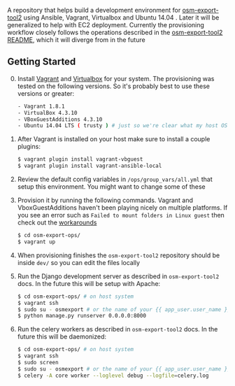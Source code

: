 A repository that helps build a development environment
for [osm-export-tool2](https://github.com/hotosm/osm-export-tool2) using Ansible, Vagrant, Virtualbox and Ubuntu 14.04 . Later it will be generalized
to help with EC2 deployment. Currently the provisioning workflow closely follows the operations described in the
[osm-export-tool2 README](https://github.com/hotosm/osm-export-tool2/blob/master/README.md), which it will diverge from in the future

## Getting Started

0. Install [Vagrant](https://www.vagrantup.com/) and [Virtualbox](https://www.virtualbox.org/wiki/Downloads) for your system. The provisioning was tested
on the following versions. So it's probably best to use these versions or greater:

    ```bash
    - Vagrant 1.8.1
    - VirtualBox 4.3.10
    - VBoxGuestAdditions 4.3.10
    - Ubuntu 14.04 LTS ( trusty ) # just so we're clear what my host OS was
    ```
0. After Vagrant is installed on your host make sure to install a couple plugins:

    ```bash
    $ vagrant plugin install vagrant-vbguest
    $ vagrant plugin install vagrant-ansible-local
    ```
0. Review the default config variables in `/ops/group_vars/all.yml` that setup this environment. You might want to change some of these

0. Provision it by running the following commands. Vagrant and VboxGuestAdditions haven't been playing nicely on multiple platforms.
If you see an error such as `Failed to mount folders in Linux guest` then check out the [workarounds](https://github.com/mitchellh/vagrant/issues/3341)

    ```bash
    $ cd osm-export-ops/
    $ vagrant up
    ```
0. When provisioning finishes the `osm-export-tool2` repository should be inside `dev/` so you can edit the files locally

0. Run the Django development server as described in `osm-export-tool2` docs. In the future this will be setup with Apache:

    ```bash
    $ cd osm-export-ops/ # on host system
    $ vagrant ssh
    $ sudo su - osmexport # or the name of your {{ app_user.user_name }} in config vars
    $ python manage.py runserver 0.0.0.0:8000
    ```

0. Run the celery workers as described in `osm-export-tool2` docs. In the future this will be daemonized:

    ```bash
    $ cd osm-export-ops/ # on host system
    $ vagrant ssh
    $ sudo screen
    $ sudo su - osmexport # or the name of your {{ app_user.user_name }} in config vars
    $ celery -A core worker --loglevel debug --logfile=celery.log
    ```
